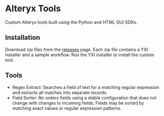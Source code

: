 # Alteryx Tools

Custom Alteryx tools built using the Python and HTML GUI SDKs.

## Installation

Download zip files from the [releases](https://github.com/Alteryx-Python/AlteryxTools/releases) page.  Each zip file contains a YXI installer and a sample workflow.  Run the YXI installer to install the custom tool.

## Tools

* Regex Extract: Searches a field of text for a matching regular expression and extracts all matches into separate records.
* Field Sorter: Re-orders fields using a stable configuration that does not change with changes to incoming fields.  Fields may be sorted by matching exact values or regular expression patterns.
